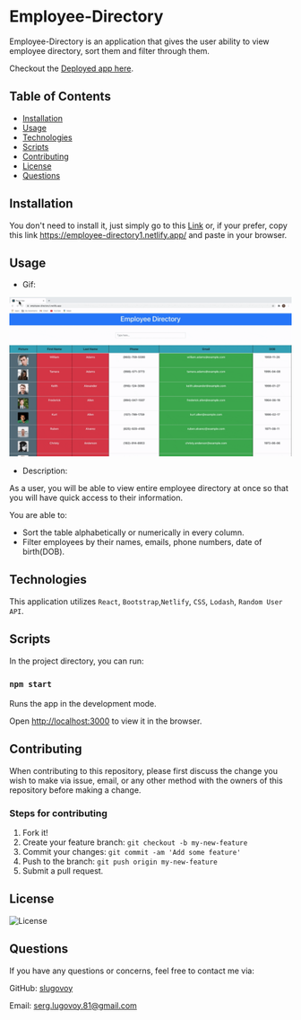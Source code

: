 # Employee-Directory

Employee-Directory is an application  that gives the  user ability to view employee directory, sort them and filter through them. 

Checkout the [Deployed app here](https://employee-directory1.netlify.app/).

## Table of Contents
* [Installation](#installation)
* [Usage](#usage)
* [Technologies](#technologies)
* [Scripts](#Scripts)
* [Contributing](#contributing)
* [License](#license)
* [Questions](#questions)

## Installation

You don't need to install it, just simply go to this [Link](https://employee-directory1.netlify.app/) or, if your prefer, copy this link https://employee-directory1.netlify.app/ and paste in your browser.


## Usage

* Gif:

![Demo](./public/EmployeeDirGif.gif)


* Description:

As a user, you will be able to view entire employee directory at once so that you will have quick access to their information.

You are able to:
* Sort the table alphabetically or numerically in every column.
* Filter employees by their names, emails, phone numbers, date of birth(DOB).

## Technologies

This application utilizes `React`, `Bootstrap`,`Netlify`, `CSS`, `Lodash`, `Random User API`.

## Scripts

In the project directory, you can run:

### `npm start`

Runs the app in the development mode.

Open [http://localhost:3000](http://localhost:3000) to view it in the browser.


## Contributing

When contributing to this repository, please first discuss the change you wish to make via issue, email, or any other method with the owners of this repository before making a change.

### Steps for contributing
1. Fork it!
2. Create your feature branch: `git checkout -b my-new-feature`
3. Commit your changes: `git commit -am 'Add some feature'`
4. Push to the branch: `git push origin my-new-feature`
5. Submit a pull request.


## License


![License](https://img.shields.io/badge/License-MIT-blue)


## Questions

If you have any questions or concerns, feel free to contact me via:

GitHub: [slugovoy](https://github.com/slugovoy)

Email: serg.lugovoy.81@gmail.com